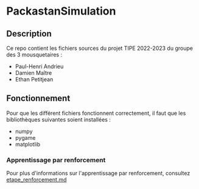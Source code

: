 # PackastanSimulation

## Description

Ce repo contient les fichiers sources du projet TIPE 2022-2023 du groupe des 3 mousquetaires :

* Paul-Henri Andrieu
* Damien Maître
* Ethan Petitjean

## Fonctionnement

Pour que les différent fichiers fonctionnent correctement, il faut que les bibliothèques suivantes soient installées :

* numpy
* pygame
* matplotlib

### Apprentissage par renforcement

Pour plus d'informations sur l'apprentissage par renforcement, consultez [etape_renforcement.md](https://github.com/3Mousquetaires/PackastanSimulation/blob/main/etape_apprentissage.md)
